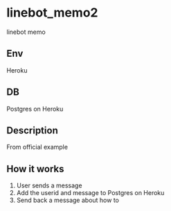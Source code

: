 # linebot_memo2
linebot memo

## Env
Heroku

## DB
Postgres on Heroku

## Description
From official example

## How it works
1. User sends a message
2. Add the userid and message to Postgres on Heroku
3. Send back a message about how to
